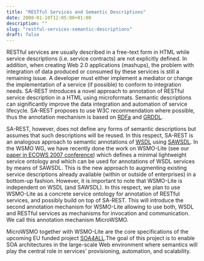 ```yaml
---
title: "RESTful Services and Semantic Descriptions"
date: 2008-01-10T12:05:00+01:00
description: ""
slug: "restful-services-semantic-descriptions"
draft: false
---
```


RESTful services are usually described in a free-text form in HTML while service descriptions (i.e. service contracts) are not explicitly defined. In addition, when creating Web 2.0 applications (mashups), the problem with integration of data produced or consumed by these services is still a remaining issue. A developer must either implement a mediator or change the implementation of a service (if possible) to conform to integration needs. SA-REST introduces a novel approach to annotation of RESTful service description in a HTML using microformats. Semantic descriptions can significantly improve the data integration and automation of service lifecycle. SA-REST proposes to use W3C recommendation where possible, thus the annotation mechanism is based on [RDFa](http://www.w3.org/TR/xhtml-rdfa-primer/) and [GRDDL](http://www.w3.org/TR/grddl/).

SA-REST, however, does not define any forms of semantic descriptions but assumes that such descriptions will be reused. In this respect, SA-REST is an analogous approach to semantic annotations of [WSDL](http://www.w3.org/TR/wsdl20-primer/) using [SAWSDL](http://www.w3.org/2002/ws/sawsdl/). In the WSMO WG, we have recently done the work on WSMO-Lite (see our [paper in ECOWS 2007 conference](http://www.vitvar.com/!publications/ECOWS2007-VitvarKZF.pdf)) which defines a minimal lightweight service ontology and which can be used for annotations of WSDL services by means of SAWSDL. This is the new approach to augmenting existing service descriptions already available (within or outside of enterprises) in a bottom-up fashion. However, it is important to note that WSMO-Lite is independent on WSDL (and SAWSDL). In this respect, we plan to use WSMO-Lite as a concrete service ontology for annotation of RESTful services, and possibly build on top of SA-REST. This will introduce the second annotation mechanism for WSMO-Lite allowing to use both, WSDL and RESTful services as mechanisms for invocation and communication. We call this annotation mechanism MicroWSMO.

MicroWSMO together with WSMO-Lite are the core specifications of the upcoming EU funded project [SOA4ALL](http://www.soa4all.org/).The goal of this project is to enable SOA architectures in the large-scale Web environment where semantics will play the central role in services' provisioning, automation, and scalability.